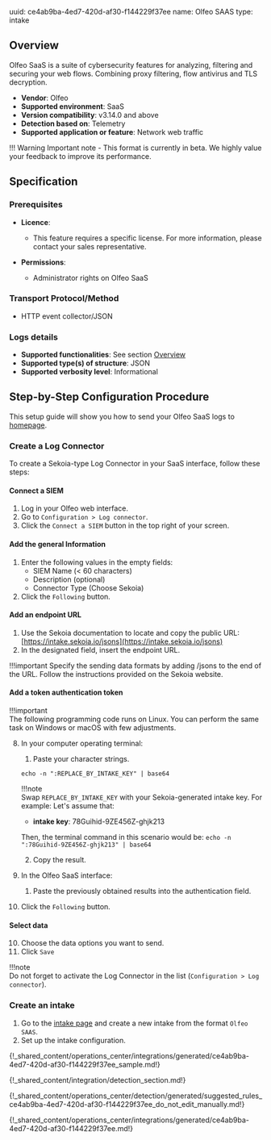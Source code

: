 uuid: ce4ab9ba-4ed7-420d-af30-f144229f37ee
name: Olfeo SAAS
type: intake

## Overview

Olfeo SaaS is a suite of cybersecurity features for analyzing, filtering and securing your web flows. Combining proxy filtering, flow antivirus and TLS decryption.

- **Vendor**: Olfeo
- **Supported environment**: SaaS
- **Version compatibility**: v3.14.0 and above
- **Detection based on**: Telemetry
- **Supported application or feature**: Network web traffic

!!! Warning
    Important note - This format is currently in beta. We highly value your feedback to improve its performance.


## Specification

### Prerequisites

- **Licence**:

    - This feature requires a specific license. For more information, please contact your sales representative.

- **Permissions**:

    - Administrator rights on Olfeo SaaS

### Transport Protocol/Method

- HTTP event collector/JSON 

### Logs details

- **Supported functionalities**: See section [Overview](#overview)
- **Supported type(s) of structure**: JSON
- **Supported verbosity level**: Informational

## Step-by-Step Configuration Procedure

This setup guide will show you how to send your Olfeo SaaS logs to [homepage](https://www.sekoia.io/en/homepage/).

### Create a Log Connector

To create a Sekoia-type Log Connector in your SaaS  interface, follow these steps:

#### Connect a SIEM

1. Log in your Olfeo web interface.
2. Go to `Configuration > Log connector`.
3. Click the `Connect a SIEM` button in the top right of your screen.

#### Add the general Information

1. Enter the following values in the empty fields:
    - SIEM Name (< 60 characters)
    - Description (optional)
    - Connector Type (Choose Sekoia)
2. Click the `Following` button.

#### Add an endpoint URL

1.  Use the Sekoia documentation to locate and copy the public URL: [https://intake.sekoia.io/jsons](https://intake.sekoia.io/jsons)
2.  In the designated field, insert the endpoint URL.

!!!important
    Specify the sending data formats by adding /jsons to the end of the URL. 
    Follow the instructions provided on the Sekoia website.

#### Add a token authentication token

!!!important  
    The following programming code runs on Linux. You can perform the same task on Windows or macOS with few adjustments.

8. In your computer operating terminal:
    1. Paste your character strings.
    ```
    echo -n ":REPLACE_BY_INTAKE_KEY" | base64
    ```
    !!!note  
        Swap `REPLACE_BY_INTAKE_KEY` with your Sekoia-generated intake key.
    For example:
    Let's assume that:
    - **intake key**: 78Guihid-9ZE456Z-ghjk213
    
    Then, the terminal command in this scenario would be:
        ```
        echo -n ":78Guihid-9ZE456Z-ghjk213" | base64
        ```
   
    2. Copy the result.
9. In the Olfeo SaaS interface:
    1. Paste the previously obtained results into the authentication field.
10. Click the `Following` button.

#### Select data

10. Choose the data options you want to send.
11. Click `Save`

!!!note  
    Do not forget to activate the Log Connector in the list (`Configuration > Log connector`). 

### Create an intake

1. Go to the [intake page](https://app.sekoia.io/operations/intakes) and create a new intake from the format `Olfeo SAAS`.
2. Set up the intake configuration. 

{!_shared_content/operations_center/integrations/generated/ce4ab9ba-4ed7-420d-af30-f144229f37ee_sample.md!}

{!_shared_content/integration/detection_section.md!}

{!_shared_content/operations_center/detection/generated/suggested_rules_ce4ab9ba-4ed7-420d-af30-f144229f37ee_do_not_edit_manually.md!}

{!_shared_content/operations_center/integrations/generated/ce4ab9ba-4ed7-420d-af30-f144229f37ee.md!}
